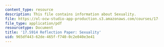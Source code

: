 ```yaml
---
content_type: resource
description: This file contains information about Sexuality.
file: https://ol-ocw-studio-app-production.s3.amazonaws.com/courses/17-s914-conversations-you-cant-have-on-campus-race-ethnicity-gender-and-identity-spring-2012/965df44362de465ff7400c2e040e3e41_MIT17_S914S12_sexuality3.pdf
file_type: application/pdf
resourcetype: Document
title: '17.S914 Reflection Paper: Sexuality'
uid: 965df443-62de-465f-f740-0c2e040e3e41
---
```

